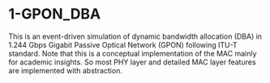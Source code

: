 # 1-GPON_DBA
This is an event-driven simulation of dynamic bandwidth allocation (DBA) in 1.244 Gbps Gigabit Passive Optical Network (GPON) following ITU-T standard. Note that this is a conceptual implementation of the MAC mainly for academic insights. So most PHY layer and detailed MAC layer features are implemented with abstraction.
